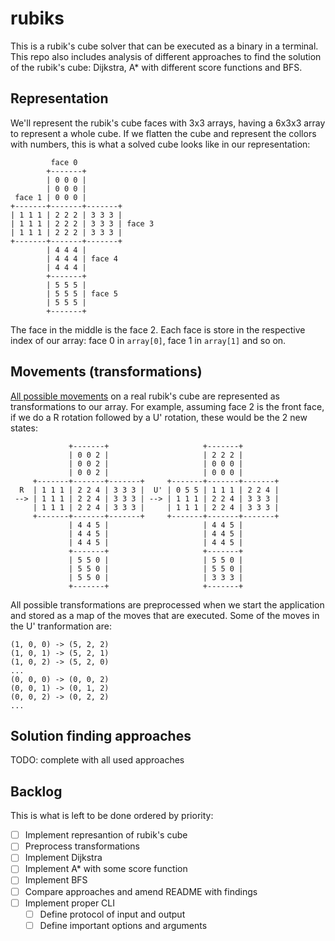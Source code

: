 # rubiks

This is a rubik's cube solver that can be executed as a binary in a terminal. This repo also includes analysis of different approaches to find the solution of the rubik's cube: Dijkstra, A* with different score functions and BFS.

## Representation

We'll represent the rubik's cube faces with 3x3 arrays, having a 6x3x3 array to represent a whole cube. If we flatten the cube and represent the collors with numbers, this is what a solved cube looks like in our representation:

```
         face 0
        +-------+
        | 0 0 0 |
        | 0 0 0 |
 face 1 | 0 0 0 |
+-------+-------+-------+
| 1 1 1 | 2 2 2 | 3 3 3 |
| 1 1 1 | 2 2 2 | 3 3 3 | face 3
| 1 1 1 | 2 2 2 | 3 3 3 |
+-------+-------+-------+
        | 4 4 4 |
        | 4 4 4 | face 4
        | 4 4 4 |
        +-------+
        | 5 5 5 |
        | 5 5 5 | face 5
        | 5 5 5 |
        +-------+
```

The face in the middle is the face 2. Each face is store in the respective index of our array: face 0 in `array[0]`, face 1 in `array[1]` and so on.

## Movements (transformations)

[All possible movements](http://www.rubiksplace.com/move-notations/) on a real rubik's cube are represented as transformations to our array. For example, assuming face 2 is the front face, if we do a R rotation followed by a U' rotation, these would be the 2 new states:

```
             +-------+                     +-------+
             | 0 0 2 |                     | 2 2 2 |
             | 0 0 2 |                     | 0 0 0 |
             | 0 0 2 |                     | 0 0 0 |
     +-------+-------+-------+     +-------+-------+-------+
  R  | 1 1 1 | 2 2 4 | 3 3 3 |  U' | 0 5 5 | 1 1 1 | 2 2 4 |
 --> | 1 1 1 | 2 2 4 | 3 3 3 | --> | 1 1 1 | 2 2 4 | 3 3 3 |
     | 1 1 1 | 2 2 4 | 3 3 3 |     | 1 1 1 | 2 2 4 | 3 3 3 |
     +-------+-------+-------+     +-------+-------+-------+
             | 4 4 5 |                     | 4 4 5 |
             | 4 4 5 |                     | 4 4 5 |
             | 4 4 5 |                     | 4 4 5 |
             +-------+                     +-------+
             | 5 5 0 |                     | 5 5 0 |
             | 5 5 0 |                     | 5 5 0 |
             | 5 5 0 |                     | 3 3 3 |
             +-------+                     +-------+
```

All possible transformations are preprocessed when we start the application and stored as a map of the moves that are executed. Some of the moves in the U' tranformation are:

```
(1, 0, 0) -> (5, 2, 2)
(1, 0, 1) -> (5, 2, 1)
(1, 0, 2) -> (5, 2, 0)
...
(0, 0, 0) -> (0, 0, 2)
(0, 0, 1) -> (0, 1, 2)
(0, 0, 2) -> (0, 2, 2)
...
```

## Solution finding approaches

TODO: complete with all used approaches

## Backlog

This is what is left to be done ordered by priority:

- [ ] Implement represantion of rubik's cube
- [ ] Preprocess transformations
- [ ] Implement Dijkstra
- [ ] Implement A* with some score function
- [ ] Implement BFS
- [ ] Compare approaches and amend README with findings
- [ ] Implement proper CLI
  - [ ] Define protocol of input and output
  - [ ] Define important options and arguments